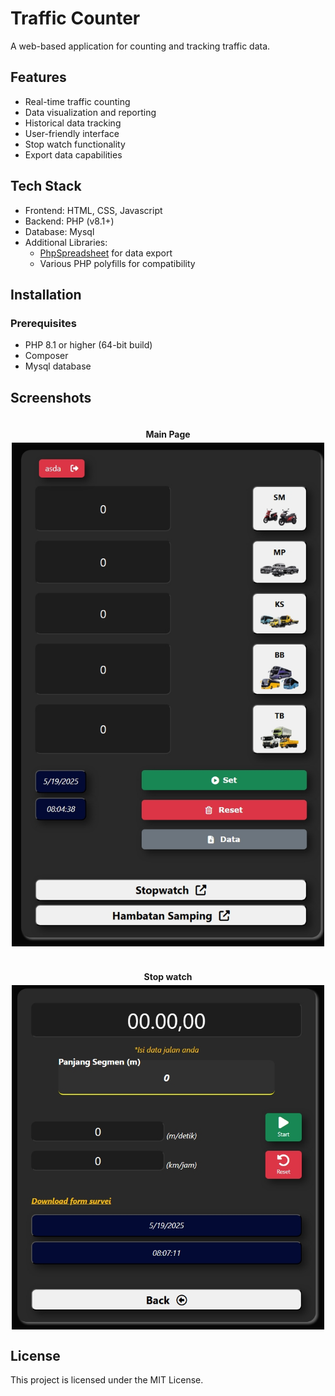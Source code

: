 # Traffic Counter

A web-based application for counting and tracking traffic data.

## Features

- Real-time traffic counting
- Data visualization and reporting
- Historical data tracking
- User-friendly interface
- Stop watch functionality
- Export data capabilities

## Tech Stack

- Frontend: HTML, CSS, Javascript
- Backend: PHP (v8.1+)
- Database: Mysql
- Additional Libraries:
  - [PhpSpreadsheet](https://github.com/PHPOffice/PhpSpreadsheet) for data export
  - Various PHP polyfills for compatibility

## Installation

### Prerequisites

- PHP 8.1 or higher (64-bit build)
- Composer
- Mysql database

## Screenshots

<div style="display: flex; flex-direction: column; justify-content: center; align-items:center;">
<div style="font-weight: bold; margin: 20px 0 5px 0;">Main Page</div>
    <img src="asset/screenshots-01.jpeg" width="500">

<div style="font-weight: bold; margin: 40px 0 5px 0;">Stop watch</div>
    <img src="asset/screenshots-02.jpeg" width="500">
</div>
</div>

## License

This project is licensed under the MIT License.
